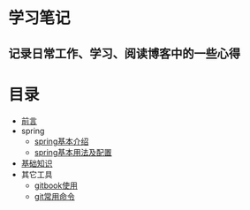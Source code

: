 # 学习笔记
## 记录日常工作、学习、阅读博客中的一些心得

# 目录

* [前言](README.md)
* spring
    * [spring基本介绍](Spring/spring基本介绍.md)
    * [spring基本用法及配置]()
* [基础知识]()
* 其它工具
    * [gitbook使用](Tools/gitbook的使用.md)
    * [git常用命令](Tools/git常用命令.md)


